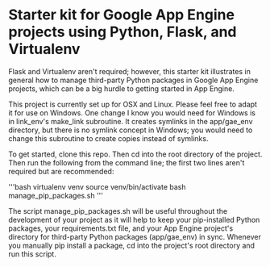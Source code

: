 # Starter kit for Google App Engine projects using Python, Flask, and Virtualenv

Flask and Virtualenv aren't required; however, this starter kit illustrates in general how to manage third-party Python packages in Google App Engine projects, which can be a big hurdle to getting started in App Engine.

This project is currently set up for OSX and Linux.  Please feel free to adapt it for use on Windows.  One change I know you would need for Windows is in link_env's make_link subroutine.  It creates symlinks in the app/gae_env directory, but there is no symlink concept in Windows; you would need to change this subroutine to create copies instead of symlinks.

To get started, clone this repo.  Then cd into the root directory of the project.  Then run the following from the command line; the first two lines aren't required but are recommended:

'''bash
virtualenv venv
source venv/bin/activate
bash manage_pip_packages.sh
'''

The script manage_pip_packages.sh will be useful throughout the development of your project as it will help to keep your pip-installed Python packages, your requirements.txt file, and your App Engine project's directory for third-party Python packages (app/gae_env) in sync.  Whenever you manually pip install a package, cd into the project's root directory and run this script.
